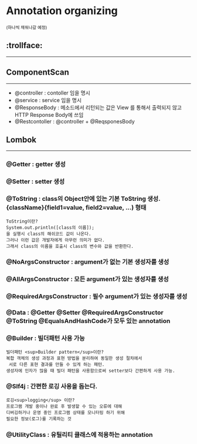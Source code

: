 # Annotation organizing 

<sup>(하나씩 채워나갈 예정)</sup> 
## :trollface:

--------------------------------

## ComponentScan

----

- @controller : contoller 임을 명시
- @service :   service 임을 명시
- @ResponseBody : 메소드에서 리턴되는 값은 View 를 통해서 출력되지 않고 HTTP Response Body에 쓰임
- @Restcontoller : @controller + @ReqsponesBody

## Lombok

---

### @Getter : getter 생성

### @Setter : setter 생성

### @ToString : class의 Object안에 있는 기본 ToString 생성. {className}{field1=value, field2=value, ...) 형태

    ToString이란?  
    System.out.println([class의 이름]);
    을 실행시 class의 해쉬코드 값이 나온다.  
    그러나 이런 값은 개발자에게 아무런 의미가 없다.  
    그래서 class의 이름을 호출시 class의 변수와 값을 반환한다.  

### @NoArgsConstructor : argument가 없는 기본 생성자를 생성

### @AllArgsConstructor : 모든 argument가 있는 생성자를 생성

### @RequiredArgsConstructor : 필수 argument가 있는 생성자를 생성

### @Data : @Getter @Setter @RequiredArgsConstructor @ToString @EqualsAndHashCode가 모두 있는 annotation

### @Builder : 빌더패턴 사용 가능

    빌더패턴 <sup>Builder pattern</sup>이란?  
    복합 객체의 생성 과정과 표현 방법을 분리하여 동일한 생성 절차에서  
     서로 다른 표현 결과를 만들 수 있게 하는 패턴.  
    생성자에 인자가 많을 때 빌더 패턴을 사용함으로써 setter보다 간편하게 사용 가능.

### @Slf4j : 간편한 로깅 사용을 돕는다.

    로깅<sup>logging</sup> 이란?
    프로그램 개발 중이나 완료 후 발생할 수 있는 오류에 대해   
    디버깅하거나 운영 중인 프로그램 상태를 모니터링 하기 위해  
    필요한 정보(로그)를 기록하는 것

### @UtilityClass : 유틸리티 클래스에 적용하는 annotation
